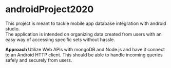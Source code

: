 # androidProject2020
This project is meant to tackle mobile app database integration with android studio.  
The application is intended on organizing data created from users with an easy way of accessing specific sets without hassle.

<b> Approach </b>
Utilize Web APIs with mongoDB and Node.js and have it connect to an Android HTTP client. This should be able to handle incoming queries safely and securely from users.
